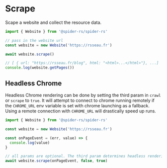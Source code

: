 # Scrape

Scape a website and collect the resource data.

```ts
import { Website } from '@spider-rs/spider-rs'

// pass in the website url
const website = new Website('https://rsseau.fr')

await website.scrape()

// [ { url: "https://rsseau.fr/blog", html: "<html>...</html>"}, ...]
console.log(website.getPages())
```

## Headless Chrome

Headless Chrome rendering can be done by setting the third param in `crawl` or `scrape` to `true`.
It will attempt to connect to chrome running remotely if the `CHROME_URL` env variable is set with chrome launching as a fallback. Using a remote connection with `CHROME_URL` will
drastically speed up runs.

```ts
import { Website } from '@spider-rs/spider-rs'

const website = new Website('https://rsseau.fr')

const onPageEvent = (err, value) => {
  console.log(value)
}

// all params are optional. The third param determines headless rendering.
await website.scrape(onPageEvent, false, true)
```
